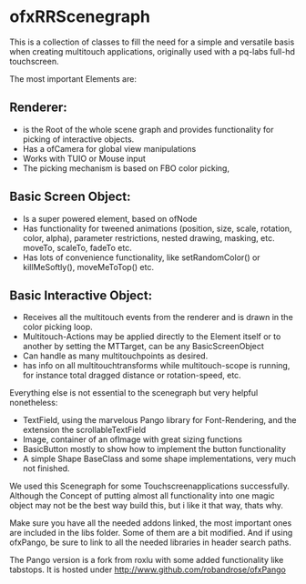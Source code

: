 # ofxRRScenegraph

This is a collection of classes to fill the need for a simple and versatile basis when creating multitouch applications, originally used with a pq-labs full-hd touchscreen. 

The most important Elements are:
 
## Renderer:
- is the Root of the whole scene graph and provides functionality for picking of interactive objects. 
- Has a ofCamera for global view manipulations
- Works with TUIO or Mouse input
- The picking mechanism is based on FBO color picking, 

## Basic Screen Object:
- Is a super powered element, based on ofNode
- Has functionality for tweened animations (position, size, scale, rotation, color, alpha), parameter restrictions, nested drawing, masking, etc. moveTo, scaleTo, fadeTo etc.
- Has lots of convenience functionality, like setRandomColor() or killMeSoftly(), moveMeToTop() etc. 

## Basic Interactive Object:
- Receives all the multitouch events from the renderer and is drawn in the color picking loop.
- Multitouch-Actions may be applied directly to the Element itself or to another by setting the MTTarget, can be any BasicScreenObject
- Can handle as many multitouchpoints as desired. 
- has info on all multitouchtransforms while multitouch-scope is running, for instance total dragged distance or rotation-speed, etc. 


Everything else is not essential to the scenegraph but very helpful nonetheless:

- TextField, using the marvelous Pango library for Font-Rendering, and the extension the scrollableTextField
- Image, container of an ofImage with great sizing functions
- BasicButton mostly to show how to implement the button functionality
- A simple Shape BaseClass and some shape implementations, very much not finished.

We used this Scenegraph for some Touchscreenapplications successfully. Although the Concept of putting almost all functionality into one magic object may not be the best way build this, but i like it that way, thats why.

Make sure you have all the needed addons linked, the most important ones are included in the libs folder. Some of them are a bit modified. And if using ofxPango, be sure to link to all the needed libraries in header search paths.
 
The Pango version is a fork from roxlu with some added functionality like tabstops. It is hosted under http://www.github.com/robandrose/ofxPango








